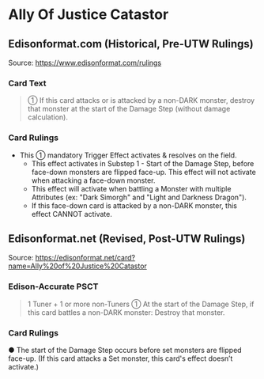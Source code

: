 # Ally Of Justice Catastor

## Edisonformat.com (Historical, Pre-UTW Rulings)

Source: https://www.edisonformat.com/rulings

### Card Text

> ① If this card attacks or is attacked by a non-DARK monster, destroy that monster at the start of the Damage Step (without damage calculation).

### Card Rulings

*   This ① mandatory Trigger Effect activates & resolves on the field.
    *   This effect activates in Substep 1 - Start of the Damage Step, before face-down monsters are flipped face-up. This effect will not activate when attacking a face-down monster.
    *   This effect will activate when battling a Monster with multiple Attributes (ex: "Dark Simorgh" and "Light and Darkness Dragon").
    *   If this face-down card is attacked by a non-DARK monster, this effect CANNOT activate.

## Edisonformat.net (Revised, Post-UTW Rulings)

Source: https://edisonformat.net/card?name=Ally%20of%20Justice%20Catastor

### Edison-Accurate PSCT

> 1 Tuner + 1 or more non-Tuners
> ① At the start of the Damage Step,
> if this card battles a non-DARK monster:
> Destroy that monster.

### Card Rulings

● The start of the Damage Step occurs before set monsters are flipped face-up.
(If this card attacks a Set monster, this card's effect doesn’t activate.)
            